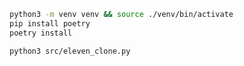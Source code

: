```sh
python3 -m venv venv && source ./venv/bin/activate
pip install poetry
poetry install
```

```sh
python3 src/eleven_clone.py
```